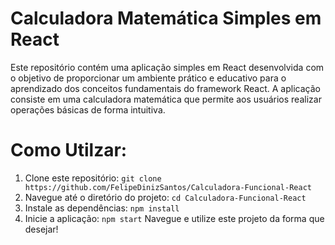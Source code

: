 # Calculadora Matemática Simples em React 
Este repositório contém uma aplicação simples em React desenvolvida com o objetivo de proporcionar um ambiente prático e educativo para o aprendizado dos conceitos fundamentais do framework React. A aplicação consiste em uma calculadora matemática que permite aos usuários realizar operações básicas de forma intuitiva. 
# Como Utilzar: 
1. Clone este repositório: `git clone https://github.com/FelipeDinizSantos/Calculadora-Funcional-React`
2. Navegue até o diretório do projeto: `cd Calculadora-Funcional-React`
3. Instale as dependências: `npm install`
4. Inicie a aplicação: `npm start`
Navegue e utilize este projeto da forma que desejar!

